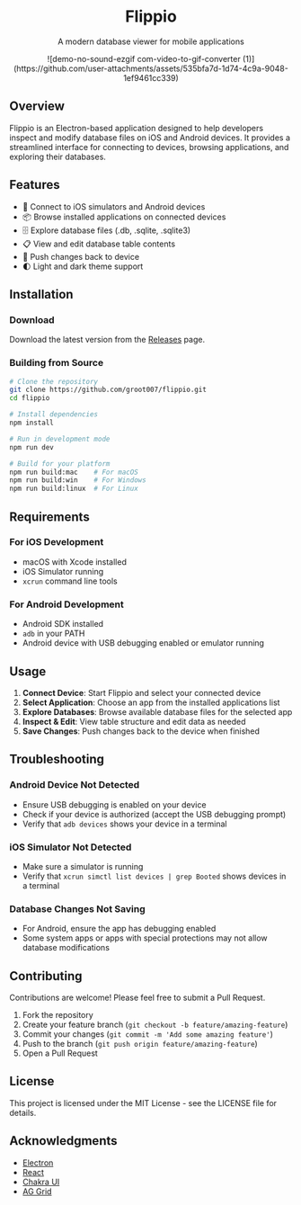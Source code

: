 <div align="center">
  <h1>Flippio</h1>
  <p>A modern database viewer for mobile applications</p>
![demo-no-sound-ezgif com-video-to-gif-converter (1)](https://github.com/user-attachments/assets/535bfa7d-1d74-4c9a-9048-1ef9461cc339)

</div>

## Overview

Flippio is an Electron-based application designed to help developers inspect and modify database files on iOS and Android devices. It provides a streamlined interface for connecting to devices, browsing applications, and exploring their databases.

## Features

- 📱 Connect to iOS simulators and Android devices
- 📦 Browse installed applications on connected devices
- 🗄️ Explore database files (.db, .sqlite, .sqlite3)
- 📋 View and edit database table contents
- 🔄 Push changes back to device
- 🌓 Light and dark theme support

## Installation

### Download

Download the latest version from the [Releases](https://github.com/groot007/flippio/releases) page.

### Building from Source

```bash
# Clone the repository
git clone https://github.com/groot007/flippio.git
cd flippio

# Install dependencies
npm install

# Run in development mode
npm run dev

# Build for your platform
npm run build:mac    # For macOS
npm run build:win    # For Windows
npm run build:linux  # For Linux
```

## Requirements

### For iOS Development
- macOS with Xcode installed
- iOS Simulator running
- `xcrun` command line tools

### For Android Development
- Android SDK installed
- `adb` in your PATH
- Android device with USB debugging enabled or emulator running

## Usage

1. **Connect Device**: Start Flippio and select your connected device
2. **Select Application**: Choose an app from the installed applications list
3. **Explore Databases**: Browse available database files for the selected app
4. **Inspect & Edit**: View table structure and edit data as needed
5. **Save Changes**: Push changes back to the device when finished

## Troubleshooting

### Android Device Not Detected
- Ensure USB debugging is enabled on your device
- Check if your device is authorized (accept the USB debugging prompt)
- Verify that `adb devices` shows your device in a terminal

### iOS Simulator Not Detected
- Make sure a simulator is running
- Verify that `xcrun simctl list devices | grep Booted` shows devices in a terminal

### Database Changes Not Saving
- For Android, ensure the app has debugging enabled
- Some system apps or apps with special protections may not allow database modifications

## Contributing

Contributions are welcome! Please feel free to submit a Pull Request.

1. Fork the repository
2. Create your feature branch (`git checkout -b feature/amazing-feature`)
3. Commit your changes (`git commit -m 'Add some amazing feature'`)
4. Push to the branch (`git push origin feature/amazing-feature`)
5. Open a Pull Request

## License

This project is licensed under the MIT License - see the LICENSE file for details.

## Acknowledgments

- [Electron](https://www.electronjs.org/)
- [React](https://reactjs.org/)
- [Chakra UI](https://chakra-ui.com/)
- [AG Grid](https://www.ag-grid.com/)
